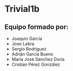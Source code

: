 # Trivial1b
## Equipo formado por: 

* Joaquín García
* Jose Labra
* Sergio Rodríguez
* Adrián García Bueno
* María José Sánchez Doria
* Cristian Pérez González